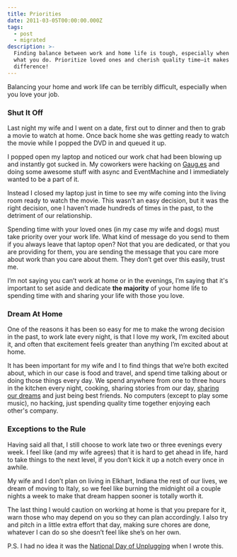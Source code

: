 ```yaml
---
title: Priorities
date: 2011-03-05T00:00:00.000Z
tags:
  - post
  - migrated
description: >-
  Finding balance between work and home life is tough, especially when you love
  what you do. Prioritize loved ones and cherish quality time—it makes all the
  difference!
---
```


Balancing your home and work life can be terribly difficult, especially when you love your job.

### Shut It Off

Last night my wife and I went on a date, first out to dinner and then to grab a movie to watch at home. Once back home she was getting ready to watch the movie while I popped the DVD in and queued it up.

I popped open my laptop and noticed our work chat had been blowing up and instantly got sucked in. My coworkers were hacking on [Gaug.es](http://gaug.es) and doing some awesome stuff with async and EventMachine and I immediately wanted to be a part of it.

Instead I closed my laptop just in time to see my wife coming into the living room ready to watch the movie. This wasn’t an easy decision, but it was the right decision, one I haven’t made hundreds of times in the past, to the detriment of our relationship.

Spending time with your loved ones (in my case my wife and dogs) must take priority over your work life. What kind of message do you send to them if you always leave that laptop open? Not that you are dedicated, or that you are providing for them, you are sending the message that you care more about work than you care about them. They don’t get over this easily, trust me.

I’m not saying you can’t work at home or in the evenings, I’m saying that it's important to set aside and dedicate **the majority** of your home life to spending time with and sharing your life with those you love.

### Dream At Home

One of the reasons it has been so easy for me to make the wrong decision in the past, to work late every night, is that I love my work, I’m excited about it, and often that excitement feels greater than anything I’m excited about at home.

It has been important for my wife and I to find things that we’re both excited about, which in our case is food and travel, and spend time talking about or doing those things every day. We spend anywhere from one to three hours in the kitchen every night, cooking, sharing stories from our day, [sharing our dreams](http://orderedlist.com/blog/articles/share-the-dream/) and just being best friends. No computers (except to play some music), no hacking, just spending quality time together enjoying each other's company.

### Exceptions to the Rule

Having said all that, I still choose to work late two or three evenings every week. I feel like (and my wife agrees) that it is hard to get ahead in life, hard to take things to the next level, if you don’t kick it up a notch every once in awhile.

My wife and I don’t plan on living in Elkhart, Indiana the rest of our lives, we dream of moving to Italy, so we feel like burning the midnight oil a couple nights a week to make that dream happen sooner is totally worth it.

The last thing I would caution on working at home is that you prepare for it, warn those who may depend on you so they can plan accordingly. I also try and pitch in a little extra effort that day, making sure chores are done, whatever I can do so she doesn’t feel like she’s on her own.

P.S. I had no idea it was the [National Day of Unplugging](http://www.huffingtonpost.com/2011/03/04/national-day-of-unplugging_n_831176.html) when I wrote this.

